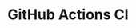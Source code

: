 # GitHub Actions CI





































































































































































































































































































































































































































































































































































































































































































































































































































































































































































































































































































































































































































































































































































































































































































































































































































































































































































































































































































































































































































































































































































































































































































































































































































































































































































































































